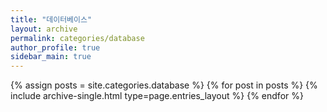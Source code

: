 ```yaml
---
title: "데이터베이스"
layout: archive
permalink: categories/database
author_profile: true
sidebar_main: true
---
```



{% assign posts = site.categories.database %}
{% for post in posts %} {% include archive-single.html type=page.entries_layout %} {% endfor %}